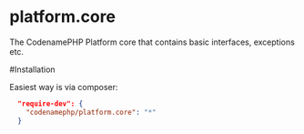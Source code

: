 platform.core
=============

The CodenamePHP Platform core that contains basic interfaces, exceptions etc.

#Installation

Easiest way is via composer:

```json
  "require-dev": {
    "codenamephp/platform.core": "*"
  }
```

